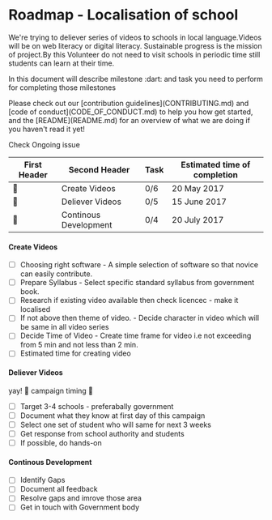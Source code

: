 # Roadmap - Localisation of school 

  <p> We're trying to deliever series of videos to schools in local language.Videos will be on web literacy or digital literacy. Sustainable progress is the mission of project.By this Volunteer do not need to visit schools in periodic time still students can learn at their time. </p>    
  <p> In this document will describe milestone :dart: and task you need to perform for completing those milestones </p> 
  <p>Please check out our [contribution guidelines](CONTRIBUTING.md) and [code of conduct](CODE_OF_CONDUCT.md) to help you how get started, and the [README](README.md) for an overview of what we are doing if you haven't read it yet!</p>
  
  Check Ongoing issue <link>
  
  | First Header  | Second Header | Task    |  Estimated time of completion |
  | ------------- | ------------- |     --- | --|
  | :rocket:  | Create Videos  |    0/6     |  20 May 2017|
  | :rocket:  | Deliever Videos  |   0/5      |  15 June 2017|
  | :rocket:  | Continous Development | 0/4   |  20 July 2017  |


<h4> Create Videos </h4>

- [ ] Choosing right software - A simple selection of software so that novice can easily contribute.
- [ ] Prepare Syllabus - Select specific standard syllabus from government book.
- [ ] Research if existing video available then check licencec - make it localised
- [ ] If not above then theme of video. - Decide character in video which will be same in all video series
- [ ] Decide Time of Video - Create time frame for video i.e not exceeding from 5 min and not less than 2 min.
- [ ] Estimated time for creating video

<h4> Deliever Videos </h4>

yay! :tada: campaign timing :runner:

- [ ] Target 3-4 schools - preferabally government
- [ ] Document what they know at first day of this campaign
- [ ] Select one set of student who will same for next 3 weeks
- [ ] Get response from school authority and students
- [ ] If possible, do hands-on

<h4> Continous Development </h4>

- [ ] Identify Gaps
- [ ] Document all feedback
- [ ] Resolve gaps and imrove those area
- [ ] Get in touch with Government body
